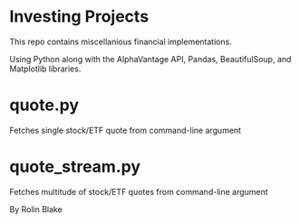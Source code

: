 # Investing Projects
 This repo contains miscellanious financial implementations.
 
 Using Python along with the AlphaVantage API, Pandas, BeautifulSoup, and Matplotlib libraries.
 
 # quote.py
 
 Fetches single stock/ETF quote from command-line argument
 
 # quote_stream.py
 
 Fetches multitude of stock/ETF quotes from command-line argument
 
 By Rolin Blake
